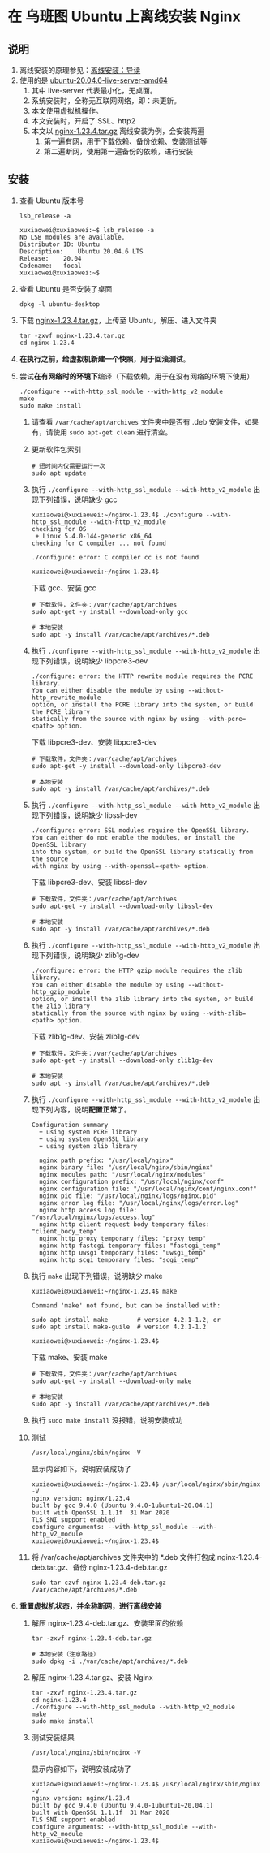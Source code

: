# 在 乌班图 Ubuntu 上离线安装 Nginx

## 说明

1. 离线安装的原理参见：[离线安装：导读](/offline/guide.md)
2. 使用的是 [ubuntu-20.04.6-live-server-amd64](https://releases.ubuntu.com/20.04/ubuntu-20.04.6-live-server-amd64.iso)
    1. 其中 live-server 代表最小化，无桌面。
    2. 系统安装时，全称无互联网网络，即：未更新。
    3. 本文使用虚拟机操作。
    4. 本文安装时，开启了 SSL、http2
    5. 本文以 [nginx-1.23.4.tar.gz](https://nginx.org/download/nginx-1.23.4.tar.gz) 离线安装为例，会安装两遍
        1. 第一遍有网，用于下载依赖、备份依赖、安装测试等
        2. 第二遍断网，使用第一遍备份的依赖，进行安装

## 安装

1. 查看 Ubuntu 版本号

    ```shell
    lsb_release -a
    ```

    ```shell
    xuxiaowei@xuxiaowei:~$ lsb_release -a
    No LSB modules are available.
    Distributor ID:	Ubuntu
    Description:	Ubuntu 20.04.6 LTS
    Release:	20.04
    Codename:	focal
    xuxiaowei@xuxiaowei:~$ 
    ```

2. 查看 Ubuntu 是否安装了桌面

    ```shell
    dpkg -l ubuntu-desktop
    ```

3. 下载 [nginx-1.23.4.tar.gz](https://nginx.org/download/nginx-1.23.4.tar.gz)，上传至 Ubuntu，解压、进入文件夹

    ```shell
    tar -zxvf nginx-1.23.4.tar.gz
    cd nginx-1.23.4
    ```

4. **在执行之前，给虚拟机新建一个快照，用于回滚测试**。

5. 尝试**在有网络时的环境下**编译（下载依赖，用于在没有网络的环境下使用）

    ```shell
    ./configure --with-http_ssl_module --with-http_v2_module
    make
    sudo make install
    ```

    1. 请查看 `/var/cache/apt/archives` 文件夹中是否有 .deb 安装文件，如果有，请使用 `sudo apt-get clean` 进行清空。
    2. 更新软件包索引

         ```shell
         # 短时间内仅需要运行一次
         sudo apt update
         ```

    3. 执行 `./configure --with-http_ssl_module --with-http_v2_module` 出现下列错误，说明缺少 gcc

         ```shell
         xuxiaowei@xuxiaowei:~/nginx-1.23.4$ ./configure --with-http_ssl_module --with-http_v2_module
         checking for OS
          + Linux 5.4.0-144-generic x86_64
         checking for C compiler ... not found
         
         ./configure: error: C compiler cc is not found
         
         xuxiaowei@xuxiaowei:~/nginx-1.23.4$ 
         ```

       下载 gcc、安装 gcc

        ```shell
        # 下载软件，文件夹：/var/cache/apt/archives
        sudo apt-get -y install --download-only gcc
        
        # 本地安装
        sudo apt -y install /var/cache/apt/archives/*.deb
        ```

    4. 执行 `./configure --with-http_ssl_module --with-http_v2_module` 出现下列错误，说明缺少 libpcre3-dev

        ```shell
        ./configure: error: the HTTP rewrite module requires the PCRE library.
        You can either disable the module by using --without-http_rewrite_module
        option, or install the PCRE library into the system, or build the PCRE library
        statically from the source with nginx by using --with-pcre=<path> option.
        ```

       下载 libpcre3-dev、安装 libpcre3-dev

        ```shell
        # 下载软件，文件夹：/var/cache/apt/archives
        sudo apt-get -y install --download-only libpcre3-dev
        
        # 本地安装
        sudo apt -y install /var/cache/apt/archives/*.deb
        ```

    5. 执行 `./configure --with-http_ssl_module --with-http_v2_module` 出现下列错误，说明缺少 libssl-dev

       ```shell
       ./configure: error: SSL modules require the OpenSSL library.
       You can either do not enable the modules, or install the OpenSSL library
       into the system, or build the OpenSSL library statically from the source
       with nginx by using --with-openssl=<path> option.
       ```

       下载 libpcre3-dev、安装 libssl-dev

       ```shell
       # 下载软件，文件夹：/var/cache/apt/archives
       sudo apt-get -y install --download-only libssl-dev
       
       # 本地安装
       sudo apt -y install /var/cache/apt/archives/*.deb
       ```

    6. 执行 `./configure --with-http_ssl_module --with-http_v2_module` 出现下列错误，说明缺少 zlib1g-dev

        ```shell
        ./configure: error: the HTTP gzip module requires the zlib library.
        You can either disable the module by using --without-http_gzip_module
        option, or install the zlib library into the system, or build the zlib library
        statically from the source with nginx by using --with-zlib=<path> option.
        ```

       下载 zlib1g-dev、安装 zlib1g-dev

        ```shell
        # 下载软件，文件夹：/var/cache/apt/archives
        sudo apt-get -y install --download-only zlib1g-dev
        
        # 本地安装
        sudo apt -y install /var/cache/apt/archives/*.deb
        ```

    7. 执行 `./configure --with-http_ssl_module --with-http_v2_module` 出现下列内容，说明**配置正常**了。

         ```shell
         Configuration summary
           + using system PCRE library
           + using system OpenSSL library
           + using system zlib library
         
           nginx path prefix: "/usr/local/nginx"
           nginx binary file: "/usr/local/nginx/sbin/nginx"
           nginx modules path: "/usr/local/nginx/modules"
           nginx configuration prefix: "/usr/local/nginx/conf"
           nginx configuration file: "/usr/local/nginx/conf/nginx.conf"
           nginx pid file: "/usr/local/nginx/logs/nginx.pid"
           nginx error log file: "/usr/local/nginx/logs/error.log"
           nginx http access log file: "/usr/local/nginx/logs/access.log"
           nginx http client request body temporary files: "client_body_temp"
           nginx http proxy temporary files: "proxy_temp"
           nginx http fastcgi temporary files: "fastcgi_temp"
           nginx http uwsgi temporary files: "uwsgi_temp"
           nginx http scgi temporary files: "scgi_temp"
         ```

    8. 执行 `make` 出现下列错误，说明缺少 make

         ```shell
         xuxiaowei@xuxiaowei:~/nginx-1.23.4$ make
         
         Command 'make' not found, but can be installed with:
         
         sudo apt install make        # version 4.2.1-1.2, or
         sudo apt install make-guile  # version 4.2.1-1.2
         
         xuxiaowei@xuxiaowei:~/nginx-1.23.4$ 
         ```

       下载 make、安装 make

         ```shell
         # 下载软件，文件夹：/var/cache/apt/archives
         sudo apt-get -y install --download-only make
         
         # 本地安装
         sudo apt -y install /var/cache/apt/archives/*.deb
         ```

    9. 执行 `sudo make install` 没报错，说明安装成功

    10. 测试

         ```shell
         /usr/local/nginx/sbin/nginx -V
         ```

        显示内容如下，说明安装成功了

         ```shell
         xuxiaowei@xuxiaowei:~/nginx-1.23.4$ /usr/local/nginx/sbin/nginx -V
         nginx version: nginx/1.23.4
         built by gcc 9.4.0 (Ubuntu 9.4.0-1ubuntu1~20.04.1) 
         built with OpenSSL 1.1.1f  31 Mar 2020
         TLS SNI support enabled
         configure arguments: --with-http_ssl_module --with-http_v2_module
         xuxiaowei@xuxiaowei:~/nginx-1.23.4$ 
         ```

    11. 将 /var/cache/apt/archives 文件夹中的 *.deb 文件打包成 nginx-1.23.4-deb.tar.gz、备份 nginx-1.23.4-deb.tar.gz

         ```shell
         sudo tar czvf nginx-1.23.4-deb.tar.gz /var/cache/apt/archives/*.deb
         ```

6. **重置虚拟机状态，并全称断网，进行离线安装**

    1. 解压 nginx-1.23.4-deb.tar.gz、安装里面的依赖

        ```shell
        tar -zxvf nginx-1.23.4-deb.tar.gz
        
        # 本地安装（注意路径）
        sudo dpkg -i ./var/cache/apt/archives/*.deb
        ```

    2. 解压 nginx-1.23.4.tar.gz、安装 Nginx

         ```shell
         tar -zxvf nginx-1.23.4.tar.gz
         cd nginx-1.23.4
         ./configure --with-http_ssl_module --with-http_v2_module
         make
         sudo make install
         ```

    3. 测试安装结果

        ```shell
        /usr/local/nginx/sbin/nginx -V
        ```

       显示内容如下，说明安装成功了

         ```shell
         xuxiaowei@xuxiaowei:~/nginx-1.23.4$ /usr/local/nginx/sbin/nginx -V
         nginx version: nginx/1.23.4
         built by gcc 9.4.0 (Ubuntu 9.4.0-1ubuntu1~20.04.1) 
         built with OpenSSL 1.1.1f  31 Mar 2020
         TLS SNI support enabled
         configure arguments: --with-http_ssl_module --with-http_v2_module
         xuxiaowei@xuxiaowei:~/nginx-1.23.4$ 
         ```
